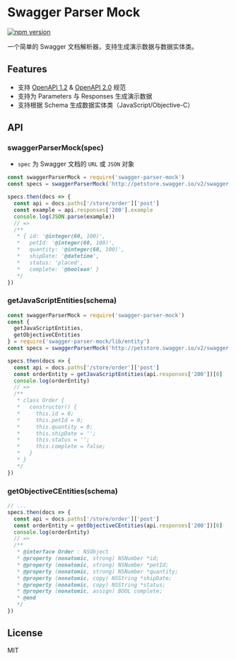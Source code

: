 # Swagger Parser Mock

[![npm version](https://img.shields.io/npm/v/swagger-parser-mock.svg?style=flat-square)](https://www.npmjs.com/package/swagger-parser-mock)

一个简单的 Swagger 文档解析器，支持生成演示数据与数据实体类。 

## Features

- 支持 [OpenAPI 1.2](https://github.com/OAI/OpenAPI-Specification/blob/master/versions/1.2.md) & [OpenAPI 2.0](https://github.com/OAI/OpenAPI-Specification/blob/master/versions/2.0.md) 规范
- 支持为 Parameters 与 Responses 生成演示数据
- 支持根据 Schema 生成数据实体类（JavaScript/Objective-C）

## API

### swaggerParserMock(spec)

- `spec` 为 Swagger 文档的 `URL` 或 `JSON` 对象

```js
const swaggerParserMock = require('swagger-parser-mock')
const specs = swaggerParserMock('http://petstore.swagger.io/v2/swagger.json')

specs.then(docs => {
  const api = docs.paths['/store/order']['post']
  const example = api.responses['200'].example
  console.log(JSON.parse(example))
  // =>
  /**
   * { id: '@integer(60, 100)',
   *   petId: '@integer(60, 100)',
   *   quantity: '@integer(60, 100)',
   *   shipDate: '@datetime',
   *   status: 'placed',
   *   complete: '@boolean' }
   */
})
```

### getJavaScriptEntities(schema)

```js
const swaggerParserMock = require('swagger-parser-mock')
const {
  getJavaScriptEntities,
  getObjectiveCEntities
} = require('swagger-parser-mock/lib/entity')
const specs = swaggerParserMock('http://petstore.swagger.io/v2/swagger.json')

specs.then(docs => {
  const api = docs.paths['/store/order']['post']
  const orderEntity = getJavaScriptEntities(api.responses['200'])[0]
  console.log(orderEntity)
  // =>
  /**
   * class Order {
   *   constructor() {
   *     this.id = 0;
   *     this.petId = 0;
   *     this.quantity = 0;
   *     this.shipDate = '';
   *     this.status = '';
   *     this.complete = false;
   *   }
   * }
   */
})
```

### getObjectiveCEntities(schema)

```js
// ...
specs.then(docs => {
  const api = docs.paths['/store/order']['post']
  const orderEntity = getObjectiveCEntities(api.responses['200'])[0]
  console.log(orderEntity)
  // =>
  /**
   * @interface Order : NSObject
   * @property (nonatomic, strong) NSNumber *id;
   * @property (nonatomic, strong) NSNumber *petId;
   * @property (nonatomic, strong) NSNumber *quantity;
   * @property (nonatomic, copy) NSString *shipDate;
   * @property (nonatomic, copy) NSString *status;
   * @property (nonatomic, assign) BOOL complete;
   * @end
   */
})
```

## License

MIT
